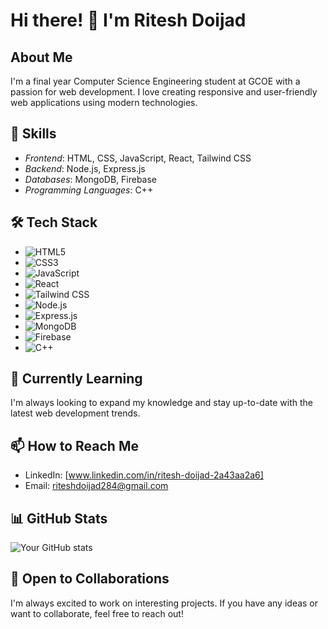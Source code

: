 # Hi there! 👋 I'm Ritesh Doijad

## About Me
I'm a final year Computer Science Engineering student at GCOE with a passion for web development. I love creating responsive and user-friendly web applications using modern technologies.

## 🚀 Skills

- *Frontend*: HTML, CSS, JavaScript, React, Tailwind CSS
- *Backend*: Node.js, Express.js
- *Databases*: MongoDB, Firebase
- *Programming Languages*: C++

## 🛠 Tech Stack

- ![HTML5](https://img.shields.io/badge/-HTML5-E34F26?style=flat-square&logo=html5&logoColor=white)
- ![CSS3](https://img.shields.io/badge/-CSS3-1572B6?style=flat-square&logo=css3)
- ![JavaScript](https://img.shields.io/badge/-JavaScript-black?style=flat-square&logo=javascript)
- ![React](https://img.shields.io/badge/-React-black?style=flat-square&logo=react)
- ![Tailwind CSS](https://img.shields.io/badge/-TailwindCSS-38B2AC?style=flat-square&logo=tailwind-css&logoColor=white)
- ![Node.js](https://img.shields.io/badge/-Node.js-black?style=flat-square&logo=Node.js)
- ![Express.js](https://img.shields.io/badge/-Express.js-000000?style=flat-square&logo=express)
- ![MongoDB](https://img.shields.io/badge/-MongoDB-black?style=flat-square&logo=mongodb)
- ![Firebase](https://img.shields.io/badge/-Firebase-FFCA28?style=flat-square&logo=firebase&logoColor=black)
- ![C++](https://img.shields.io/badge/-C++-00599C?style=flat-square&logo=c)

## 🌱 Currently Learning

I'm always looking to expand my knowledge and stay up-to-date with the latest web development trends.

## 📫 How to Reach Me

- LinkedIn: [www.linkedin.com/in/ritesh-doijad-2a43aa2a6]
- Email: riteshdoijad284@gmail.com

## 📊 GitHub Stats

![Your GitHub stats](https://github-readme-stats.vercel.app/api?username=ritesh-doijad&show_icons=true&theme=radical)

## 🤝 Open to Collaborations

I'm always excited to work on interesting projects. If you have any ideas or want to collaborate, feel free to reach out!

